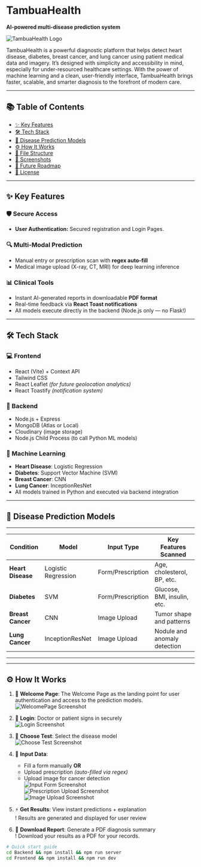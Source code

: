 # TambuaHealth  
**AI-powered multi-disease prediction system**  

![TambuaHealth Logo](Frontend/public/AIMedLab_main_logo.png)  

TambuaHealth is a powerful diagnostic platform that helps detect heart disease, diabetes, breast cancer, and lung cancer using patient medical data and imagery. It’s designed with simplicity and accessibility in mind, especially for under-resourced healthcare settings. With the power of machine learning and a clean, user-friendly interface, TambuaHealth brings faster, scalable, and smarter diagnosis to the forefront of modern care.

---

## 📚 Table of Contents  
- [✨ Key Features](#-key-features)  
- [🛠️ Tech Stack](#-tech-stack)  
- [🧠 Disease Prediction Models](#-disease-prediction-models)  
- [⚙️ How It Works](#️-how-it-works)  
- [📁 File Structure](#-file-structure)  
- [📸 Screenshots](#-screenshots)  
- [🚀 Future Roadmap](#-future-roadmap)  
- [📜 License](#-license)  

---

## ✨ Key Features  

### 🛡️ Secure Access  
- **User Authentication:** Secured registration and Login Pages. 

### 🔍 Multi-Modal Prediction  
- Manual entry or prescription scan with **regex auto-fill**  
- Medical image upload (X-ray, CT, MRI) for deep learning inference  

### 📊 Clinical Tools  
- Instant AI-generated reports in downloadable **PDF format**  
- Real-time feedback via **React Toast notifications**  
- All models execute directly in the backend (Node.js only — no Flask!)  

---

## 🛠️ Tech Stack  

### 💻 Frontend  
- React (Vite) + Context API  
- Tailwind CSS  
- React Leaflet *(for future geolocation analytics)*  
- React Toastify *(notification system)*  

### 🧪 Backend  
- Node.js + Express  
- MongoDB (Atlas or Local)  
- Cloudinary (image storage)  
- Node.js Child Process (to call Python ML models)  

### 🤖 Machine Learning  
- **Heart Disease**: Logistic Regression  
- **Diabetes**: Support Vector Machine (SVM)  
- **Breast Cancer**: CNN  
- **Lung Cancer**: InceptionResNet  
- All models trained in Python and executed via backend integration  

---

## 🧠 Disease Prediction Models  
-----------------------------------------------------------------------------------------------
| Condition         | Model               | Input Type          | Key Features Scanned        |  
|-------------------|---------------------|---------------------|-----------------------------|  
| **Heart Disease** | Logistic Regression | Form/Prescription   | Age, cholesterol, BP, etc.  |  
| **Diabetes**      | SVM                 | Form/Prescription   | Glucose, BMI, insulin, etc. |  
| **Breast Cancer** | CNN                 | Image Upload        | Tumor shape and patterns    |  
| **Lung Cancer**   | InceptionResNet     | Image Upload        | Nodule and anomaly detection|  
-----------------------------------------------------------------------------------------------
---

## ⚙️ How It Works  

1. 🔐 **Welcome Page**: The Welcome Page as the landing point for user authentication and access to the prediction models.  
   ![WelcomePage Screenshot](Frontend/screenshots/Welcome.png)

2. 🔐 **Login**: Doctor or patient signs in securely  
   ![Login Screenshot](Frontend/screenshots/login.png)

3. 🧪 **Choose Test**: Select the disease model  
   ![Choose Test Screenshot](/Frontend/screenshots/choose-test.png)

4. 📝 **Input Data**:  
   - Fill a form manually **OR**  
   - Upload prescription *(auto-filled via regex)*  
   - Upload image for cancer detection  
   ![Input Form Screenshot](Frontend/screenshots/choose-test.png)  
   ![Prescription Upload Screenshot](Frontend/screenshots/choose-test.png)  
   ![Image Upload Screenshot](Frontend/screenshots/choose-test.png)

5. ⚡ **Get Results**: View instant predictions + explanation  
   ! Results are generated and displayed for user review

6. 📄 **Download Report**: Generate a PDF diagnosis summary  
   ! Download your results as a PDF for your records.

```bash
# Quick start guide
cd Backend && npm install && npm run server
cd Frontend && npm install && npm run dev
```